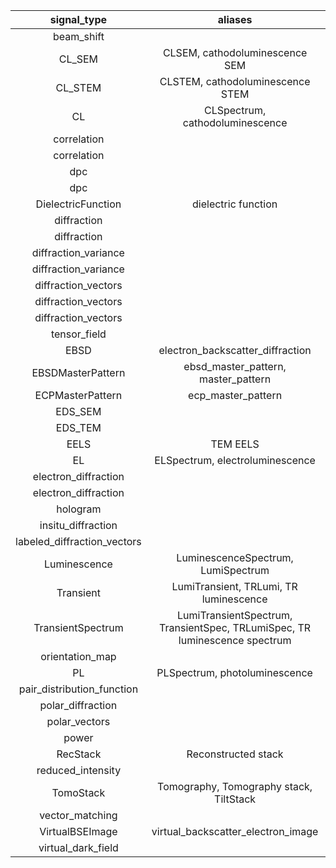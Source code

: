 |         signal_type         |                                  aliases                                   |          class name         |  package  |
| :-------------------------: | :------------------------------------------------------------------------: | :-------------------------: | :-------: |
|          beam_shift         |                                                                            |          BeamShift          |   pyxem   |
|            CL_SEM           |                       CLSEM, cathodoluminescence SEM                       |        CLSEMSpectrum        |  lumispy  |
|           CL_STEM           |                      CLSTEM, cathodoluminescence STEM                      |        CLSTEMSpectrum       |  lumispy  |
|              CL             |                      CLSpectrum, cathodoluminescence                       |          CLSpectrum         |  lumispy  |
|         correlation         |                                                                            |        Correlation1D        |   pyxem   |
|         correlation         |                                                                            |        Correlation2D        |   pyxem   |
|             dpc             |                                                                            |         DPCSignal1D         |   pyxem   |
|             dpc             |                                                                            |         DPCSignal2D         |   pyxem   |
|      DielectricFunction     |                            dielectric function                             |      DielectricFunction     |   exspy   |
|         diffraction         |                                                                            |        Diffraction1D        |   pyxem   |
|         diffraction         |                                                                            |        Diffraction2D        |   pyxem   |
|     diffraction_variance    |                                                                            |    DiffractionVariance1D    |   pyxem   |
|     diffraction_variance    |                                                                            |    DiffractionVariance2D    |   pyxem   |
|     diffraction_vectors     |                                                                            |      DiffractionVectors     |   pyxem   |
|     diffraction_vectors     |                                                                            |     DiffractionVectors1D    |   pyxem   |
|     diffraction_vectors     |                                                                            |     DiffractionVectors2D    |   pyxem   |
|         tensor_field        |                                                                            |   DisplacementGradientMap   |   pyxem   |
|             EBSD            |                      electron_backscatter_diffraction                      |             EBSD            | kikuchipy |
|      EBSDMasterPattern      |                    ebsd_master_pattern, master_pattern                     |      EBSDMasterPattern      | kikuchipy |
|       ECPMasterPattern      |                             ecp_master_pattern                             |       ECPMasterPattern      | kikuchipy |
|           EDS_SEM           |                                                                            |        EDSSEMSpectrum       |   exspy   |
|           EDS_TEM           |                                                                            |        EDSTEMSpectrum       |   exspy   |
|             EELS            |                                  TEM EELS                                  |         EELSSpectrum        |   exspy   |
|              EL             |                      ELSpectrum, electroluminescence                       |          ELSpectrum         |  lumispy  |
|     electron_diffraction    |                                                                            |    ElectronDiffraction1D    |   pyxem   |
|     electron_diffraction    |                                                                            |    ElectronDiffraction2D    |   pyxem   |
|           hologram          |                                                                            |        HologramImage        |  holospy  |
|      insitu_diffraction     |                                                                            |     InSituDiffraction2D     |   pyxem   |
| labeled_diffraction_vectors |                                                                            | LabeledDiffractionVectors2D |   pyxem   |
|         Luminescence        |                     LuminescenceSpectrum, LumiSpectrum                     |         LumiSpectrum        |  lumispy  |
|          Transient          |                   LumiTransient, TRLumi, TR luminescence                   |        LumiTransient        |  lumispy  |
|      TransientSpectrum      | LumiTransientSpectrum, TransientSpec, TRLumiSpec, TR luminescence spectrum |    LumiTransientSpectrum    |  lumispy  |
|       orientation_map       |                                                                            |        OrientationMap       |   pyxem   |
|              PL             |                       PLSpectrum, photoluminescence                        |          PLSpectrum         |  lumispy  |
|  pair_distribution_function |                                                                            |  PairDistributionFunction1D |   pyxem   |
|      polar_diffraction      |                                                                            |      PolarDiffraction2D     |   pyxem   |
|        polar_vectors        |                                                                            |         PolarVectors        |   pyxem   |
|            power            |                                                                            |           Power2D           |   pyxem   |
|           RecStack          |                            Reconstructed stack                             |           RecStack          |   etspy   |
|      reduced_intensity      |                                                                            |      ReducedIntensity1D     |   pyxem   |
|          TomoStack          |                  Tomography, Tomography stack, TiltStack                   |          TomoStack          |   etspy   |
|       vector_matching       |                                                                            |    VectorMatchingResults    |   pyxem   |
|       VirtualBSEImage       |                     virtual_backscatter_electron_image                     |       VirtualBSEImage       | kikuchipy |
|      virtual_dark_field     |                                                                            |    VirtualDarkFieldImage    |   pyxem   |
